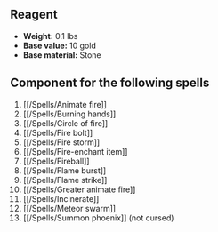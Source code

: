 ## Reagent

- **Weight:** 0.1 lbs
- **Base value:** 10 gold
- **Base material:** Stone

## Component for the following spells

1. [[/Spells/Animate fire]]
2. [[/Spells/Burning hands]]
3. [[/Spells/Circle of fire]]
4. [[/Spells/Fire bolt]]
5. [[/Spells/Fire storm]]
6. [[/Spells/Fire-enchant item]]
7. [[/Spells/Fireball]]
8. [[/Spells/Flame burst]]
9. [[/Spells/Flame strike]]
10. [[/Spells/Greater animate fire]]
11. [[/Spells/Incinerate]]
12. [[/Spells/Meteor swarm]]
13. [[/Spells/Summon phoenix]] (not cursed)
